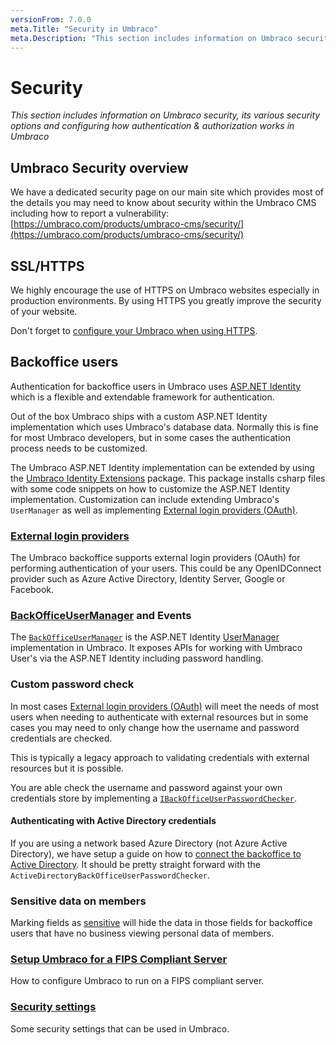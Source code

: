 ```yaml
---
versionFrom: 7.0.0
meta.Title: "Security in Umbraco"
meta.Description: "This section includes information on Umbraco security, its various security options and configuring how authentication & authorization works in Umbraco"
---
```


# Security

_This section includes information on Umbraco security, its various security options and configuring how authentication & authorization works in Umbraco_

## Umbraco Security overview

We have a dedicated security page on our main site which provides most of the details you may need to know about security within the Umbraco CMS including how to report a vulnerability: [https://umbraco.com/products/umbraco-cms/security/](https://umbraco.com/products/umbraco-cms/security/)

## SSL/HTTPS

We highly encourage the use of HTTPS on Umbraco websites especially in production environments. By using HTTPS you greatly improve the security of your website.

Don't forget to [configure your Umbraco when using HTTPS](use-https.md).

## Backoffice users

Authentication for backoffice users in Umbraco uses [ASP.NET Identity](https://www.asp.net/identity) which is a flexible and extendable framework for authentication.

Out of the box Umbraco ships with a custom ASP.NET Identity implementation which uses Umbraco's database data. Normally this is fine for most Umbraco developers, but in some cases the authentication process needs to be customized.

The Umbraco ASP.NET Identity implementation can be extended by using the [Umbraco Identity Extensions](https://github.com/umbraco/UmbracoIdentityExtensions) package. This package installs csharp files with some code snippets on how to customize the ASP.NET Identity implementation. Customization can include extending Umbraco's `UserManager` as well as implementing [External login providers (OAuth)](external-login-providers.md).

### [External login providers](external-login-providers.md)

The Umbraco backoffice supports external login providers (OAuth) for performing authentication of your users. This could be any OpenIDConnect provider such as Azure Active Directory, Identity Server, Google or Facebook.

### [BackOfficeUserManager](backoffice-user-manager-v7.3.0.md) and Events

The [`BackOfficeUserManager`](backoffice-user-manager.md) is the ASP.NET Identity [UserManager](https://docs.microsoft.com/en-us/previous-versions/aspnet/dn613290(v=vs.108)) implementation in Umbraco. It exposes APIs for working with Umbraco User's via the ASP.NET Identity including password handling.

### Custom password check

In most cases [External login providers (OAuth)](external-login-providers.md) will meet the needs of most users when needing to authenticate with external resources but in some cases you may need to only change how the username and password credentials are checked.

This is typically a legacy approach to validating credentials with external resources but it is possible.

You are able check the username and password against your own credentials store by implementing a [`IBackOfficeUserPasswordChecker`](custom-password-checker-v7.3.0.md).

#### Authenticating with Active Directory credentials

If you are using a network based Azure Directory (not Azure Active Directory), we have setup a guide on how to [connect the backoffice to Active Directory](Authenticate-With-AD-vpre8.md). It should be pretty straight forward with the `ActiveDirectoryBackOfficeUserPasswordChecker`.

### Sensitive data on members

Marking fields as [sensitive](sensitive-data.md) will hide the data in those fields for backoffice users that have no business viewing personal data of members.

### [Setup Umbraco for a FIPS Compliant Server](Setup-Umbraco-for-a-Fips-Server/index.md)

How to configure Umbraco to run on a FIPS compliant server.

### [Security settings](Security-settings/index.md)

Some security settings that can be used in Umbraco.
